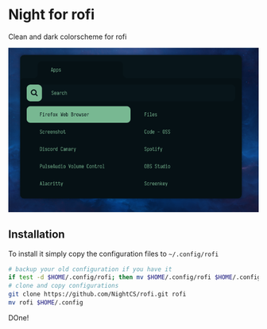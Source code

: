 # Night for rofi

Clean and dark colorscheme for rofi

![demonstration](./misc/demonstration.png)

## Installation

To install it simply copy the configuration files to `~/.config/rofi`

```sh
# backup your old configuration if you have it
if test -d $HOME/.config/rofi; then mv $HOME/.config/rofi $HOME/.config/rofi.BAK; fi
# clone and copy configurations
git clone https://github.com/NightCS/rofi.git rofi
mv rofi $HOME/.config
```

DOne!
